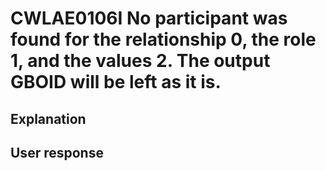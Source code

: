 # CWLAE0106I No participant was found for the relationship 0, the role 1, and the values 2. The output GBOID will be left as it is.

## Explanation

## User response